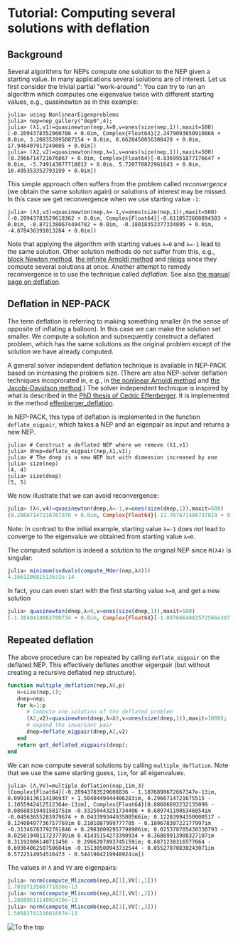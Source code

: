 # Tutorial: Computing several solutions with deflation

## Background
Several algorithms for NEPs compute one solution to the NEP
given a starting value. In many applications several
solutions are of interest. Let us first consider the trivial partial
"work-around": You can try to
run an algorithm which computes one eigenvalue twice with
different starting values, e.g., quasinewton as in this
example:
```julia-repl
julia> using NonlinearEigenproblems
julia> nep=nep_gallery("dep0",4);
julia> (λ1,v1)=quasinewton(nep,λ=0,v=ones(size(nep,1)),maxit=500)
(-0.2094378352960786 + 0.0im, Complex{Float64}[2.2479093650910866 + 0.0im, 3.208352895087154 + 0.0im, 0.6628450056308428 + 0.0im, 17.946407917249605 + 0.0im])
julia> (λ2,v2)=quasinewton(nep,λ=1,v=ones(size(nep,1)),maxit=500)
(0.2966714721676867 + 0.0im, Complex{Float64}[-0.8369951877176647 + 0.0im, -5.749143077718012 + 0.0im, 5.720770822961643 + 0.0im, 10.495353352793199 + 0.0im])
```
This simple approach often suffers from the problem called *reconvergence* (we obtain the
same solution again) or solutions of interest may be missed. In this case we get
reconvergence when we use starting value `-1`:
```julia-repl
julia> (λ3,v3)=quasinewton(nep,λ=-1,v=ones(size(nep,1)),maxit=500)
(-0.20943783529618362 + 0.0im, Complex{Float64}[-0.6110572600894503 + 0.0im, -0.8721380674494782 + 0.0im, -0.18018353377334895 + 0.0im, -4.878436391013284 + 0.0im])
```
Note that applying the algorithm with starting values `λ=0` and `λ=-1` lead to the same solution.
Other solution methods do not suffer from this, e.g.,
[block Newton method](methods.md#NonlinearEigenproblems.NEPSolver.blocknewton),
[the infinite Arnoldi method](methods.md#NonlinearEigenproblems.NEPSolver.iar)
and
[nleigs](methods.md#NonlinearEigenproblems.NEPSolver.nleigs)
since they compute several solutions at once.
Another attempt to remedy reconvergence
is to use the technique called *deflation*. See also
[the manual page on deflation](deflation.md).

## Deflation in NEP-PACK

The term deflation is referring to making
something smaller (in the sense of opposite of inflating a balloon). In this case we can make the solution set smaller. We compute a solution and subsequently
construct a deflated problem, which has the same solutions as the original
problem except of the solution we have already computed.

A general solver independent deflation technique is available in NEP-PACK based on increasing
the problem size.
(There are also NEP-solver deflation techniques incoprorated in, e.g., in [the nonlinear Arnoldi method](methods.md#NonlinearEigenproblems.NEPSolver.nlar) and [the Jacobi-Davidson method](methods.md#NonlinearEigenproblems.NEPSolver.jd_betcke).)
The solver independent technique is inspired by what is described in the [PhD thesis
of Cedric Effenberger](http://sma.epfl.ch/~anchpcommon/students/effenberger.pdf).
It is implemented in the method [effenberger_deflation](transformations.md#NonlinearEigenproblems.NEPTypes.effenberger_deflation).

In NEP-PACK, this type of deflation is implemented in the function `deflate_eigpair`,
which takes a NEP and an eigenpair as input and returns a new NEP.
```julia-repl
julia> # Construct a deflated NEP where we remove (λ1,v1)
julia> dnep=deflate_eigpair(nep,λ1,v1);
julia> # The dnep is a new NEP but with dimension increased by one
julia> size(nep)
(4, 4)
julia> size(dnep)
(5, 5)
```
We now illustrate that we can avoid reconvergence:
```julia
julia> (λ4,v4)=quasinewton(dnep,λ=-1,v=ones(size(dnep,1)),maxit=500)
(0.29667147216767376 + 0.0im, Complex{Float64}[-11.767671406737819 + 0.0im, -43.86197116968253 + 0.0im, 31.9938464980679 + 0.0im, 8.133682253178579 + 0.0im, -28.114795306465478 + 0.0im])
```
Note: In contrast to the initial example, starting value `λ=-1` does *not* lead to converge to the eigenvalue we obtained from starting value `λ=0`.

The computed solution is indeed a solution to the original NEP since ``M(λ4)`` is singular:
```julia
julia> minimum(svdvals(compute_Mder(nep,λ4)))
4.166120681513672e-14
```
In fact, you can even start with the first starting value `λ=0`, and get a new solution
```julia
julia> quasinewton(dnep,λ=0,v=ones(size(dnep,1)),maxit=500)
(-1.3640414062700734 + 0.0im, Complex{Float64}[-1.0976664883572566e307 + 0.0im, -2.8870394809137054e307 + 0.0im, 2.1189933442957902e307 + 0.0im, 5.753536946292879e306 + 0.0im, -1.9207807191677339e307 + 0.0im])
```

## Repeated deflation

The above procedure can be repeated by calling `deflate_eigpair` on
the deflated NEP. This effectively deflates another eigenpair
(but without creating a recursive deflated nep structure).


```julia
function multiple_deflation(nep,λ0,p)
   n=size(nep,1);
   dnep=nep;
   for k=1:p
      # Compute one solution of the deflated problem
      (λ2,v2)=quasinewton(dnep,λ=λ0,v=ones(size(dnep,1)),maxit=1000);
      # expand the invariant pair
      dnep=deflate_eigpair(dnep,λ2,v2)
   end
   return get_deflated_eigpairs(dnep);
end
```

We can now compute several solutions by calling `multiple_deflation`.
Note that we use the same starting guess, `1im`, for all eigenvalues.
```julia-repl
julia> (Λ,VV)=multiple_deflation(nep,1im,3)
(Complex{Float64}[-0.20943783529608836 - 1.1876898672667347e-13im, 0.09916136114196937 + 1.5040449444406283im, 0.2966714721675515 - 1.1055942412512364e-13im], Complex{Float64}[0.08606692232135099 - 0.0868831949158175im -0.33250443251734496 + 0.6897411986346054im -0.04563655283979674 + 0.04339934493508566im; 0.12283994350000517 - 0.12400497736757769im 0.2101087999777705 - 0.18967830722177997im -0.31346783792781846 + 0.29810092957798906im; 0.025378705430330793 - 0.02561940117237799im 0.41435154273390934 + 0.36869913908327107im 0.31192086140711456 - 0.2966297893745159im; 0.6871238316577664 - 0.6936406250750684im -0.15130500943732544 - 0.05527070830243071im 0.5722514954516473 - 0.5441984219948924im])
```
The values in `Λ` and `VV` are eigenpairs:
```julia
julia> norm(compute_Mlincomb(nep,Λ[1],VV[:,1]))
1.7819713566771836e-13
julia> norm(compute_Mlincomb(nep,Λ[2],VV[:,2]))
1.2888961114892419e-13
julia> norm(compute_Mlincomb(nep,Λ[3],VV[:,3]))
1.5058274131661697e-13
```


![To the top](http://jarlebring.se/onepixel.png?NEPPACKDOC_DEFLATION)
